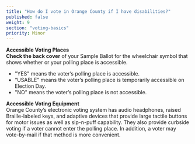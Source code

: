 ```yaml
---
title: "How do I vote in Orange County if I have disabilities?"
published: false
weight: 9
section: "voting-basics"
priority: Minor
---
```


**Accessible Voting Places**  
**Check the back cover** of your Sample Ballot for the wheelchair symbol that shows whether or your polling place is accessible.  
- "YES" means the voter’s polling place is accessible.  
- “USABLE” means the voter’s polling place is temporarily accessible on Election Day.  
- "NO" means the voter’s polling place is not accessible.  

**Accessible Voting Equipment**  
Orange County’s  electronic voting system has audio headphones, raised Braille-labeled keys, and adaptive devices that provide large tactile buttons for motor issues as well as sip-n-puff capability. They also provide curbside voting if a voter cannot enter the polling place. In addition, a voter may vote-by-mail if that method is more convenient.  

